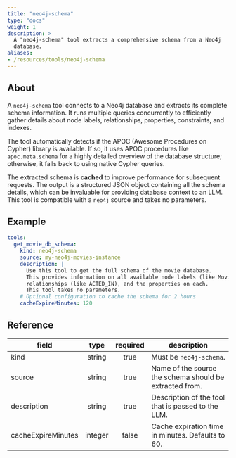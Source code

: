 ```yaml
---
title: "neo4j-schema"
type: "docs"
weight: 1
description: > 
  A "neo4j-schema" tool extracts a comprehensive schema from a Neo4j
  database.
aliases:
- /resources/tools/neo4j-schema
---
```


## About

A `neo4j-schema` tool connects to a Neo4j database and extracts its complete schema information. It runs multiple queries concurrently to efficiently gather details about node labels, relationships, properties, constraints, and indexes.

The tool automatically detects if the APOC (Awesome Procedures on Cypher) library is available. If so, it uses APOC procedures like `apoc.meta.schema` for a highly detailed overview of the database structure; otherwise, it falls back to using native Cypher queries.

The extracted schema is **cached** to improve performance for subsequent requests. The output is a structured JSON object containing all the schema details, which can be invaluable for providing database context to an LLM. This tool is compatible with a `neo4j` source and takes no parameters.

## Example

```yaml
tools:
  get_movie_db_schema:
    kind: neo4j-schema
    source: my-neo4j-movies-instance
    description: |
      Use this tool to get the full schema of the movie database.
      This provides information on all available node labels (like Movie, Person), 
      relationships (like ACTED_IN), and the properties on each.
      This tool takes no parameters.
    # Optional configuration to cache the schema for 2 hours
    cacheExpireMinutes: 120
```

## Reference
| **field**           | **type**   | **required** | **description**                                                                                 |
|---------------------|:----------:|:------------:|-------------------------------------------------------------------------------------------------|
| kind                | string     |     true     | Must be `neo4j-schema`.                                                                         |
| source              | string     |     true     | Name of the source the schema should be extracted from.                                         |
| description         | string     |     true     | Description of the tool that is passed to the LLM.                                              |
| cacheExpireMinutes  | integer    |    false     | Cache expiration time in minutes. Defaults to 60.                                               |
